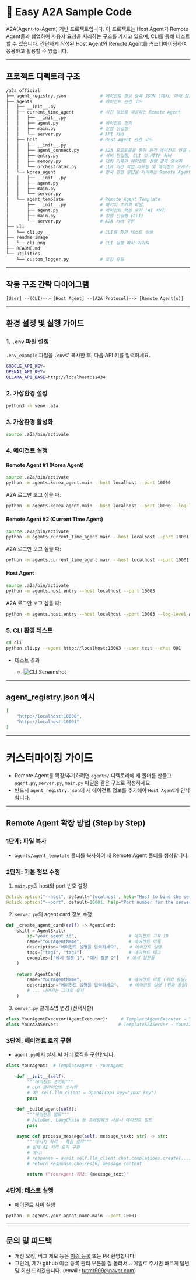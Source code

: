 # 🧠 Easy A2A Sample Code

A2A(Agent-to-Agent) 기반 프로젝트입니다.
이 프로젝트는 Host Agent가 Remote Agent들과 협업하여 사용자 요청을 처리하는 구조를 가지고 있으며, CLI를 통해 테스트할 수 있습니다.
간단하게 작성된 Host Agent와 Remote Agent를 커스터마이징하여 응용하고 활용할 수 있습니다.

---

## 프로젝트 디렉토리 구조

```bash
/a2a_official
├── agent_registry.json             # 에이전트 정보 등록 JSON (예시: 아래 참고)
├── agents                          # 에이전트 관련 코드
│   ├── __init__.py
│   ├── current_time_agent          # 시간 정보를 제공하는 Remote Agent
│   │   ├── __init__.py
│   │   ├── agent.py                # 에이전트 정의
│   │   ├── main.py                 # 실행 진입점
│   │   └── server.py               # API 서버
│   ├── host                        # Host Agent 관련 코드
│   │   ├── __init__.py
│   │   ├── agent_connect.py        # A2A 프로토콜을 통한 원격 에이전트 연결 관리
│   │   ├── entry.py                # 서버 진입점, CLI 및 HTTP 서버
│   │   ├── memory.py               # 대화 기록과 에이전트 실행 결과 영속화
│   │   └── orchestrator.py         # LLM 기반 작업 라우팅 및 에이전트 오케스트레이션
│   └── korea_agent                 # 한국 관련 응답을 처리하는 Remote Agent
│   │   ├── __init__.py
│   │   ├── agent.py
│   │   ├── main.py
│   │   └── server.py
│   └── agent_template              # Remote Agent Template
│       ├── __init__.py             # 패키지 초기화 파일
│       ├── agent.py                # 에이전트 핵심 로직 (AI 처리)
│       ├── main.py                 # 실행 진입점 (CLI)
│       └── server.py               # A2A 서버 구현
├── cli
│   └── cli.py                      # CLI를 통한 테스트 실행
├── readme_image
│   └── cli.png                     # CLI 실행 예시 이미지
├── README.md
└── utilities
    └── custom_logger.py            # 로깅 유틸
```

---

## 작동 구조 간략 다이어그램

```
[User] --(CLI)--> [Host Agent] --(A2A Protocol)--> [Remote Agent(s)]
```

---

## 환경 설정 및 실행 가이드

### 1. `.env` 파일 설정

`.env_example` 파일을 `.env`로 복사한 후, 다음 API 키를 입력하세요.

```bash
GOOGLE_API_KEY=
OPENAI_API_KEY=
OLLAMA_API_BASE=http://localhost:11434
```

### 2. 가상환경 설정

```bash
python3 -m venv .a2a
```

### 3. 가상환경 활성화

```bash
source .a2a/bin/activate
```

### 4. 에이전트 실행

#### Remote Agent #1 (Korea Agent)

```bash
source .a2a/bin/activate
python -m agents.korea_agent.main --host localhost --port 10000
```

A2A 로그만 보고 싶을 때:

```bash
python -m agents.korea_agent.main --host localhost --port 10000 --log-level A2A
```

#### Remote Agent #2 (Current Time Agent)

```bash
source .a2a/bin/activate
python -m agents.current_time_agent.main --host localhost --port 10001
```

A2A 로그만 보고 싶을 때:

```bash
python -m agents.current_time_agent.main --host localhost --port 10001 --log-level A2A
```

#### Host Agent

```bash
source .a2a/bin/activate
python -m agents.host.entry --host localhost --port 10003
```

A2A 로그만 보고 싶을 때:

```bash
python -m agents.host.entry --host localhost --port 10003 --log-level A2A
```

### 5. CLI 환경 테스트

```bash
cd cli
python cli.py --agent http://localhost:10003 --user test --chat 001
```

* 테스트 결과

  * ![CLI Screenshot](./readme_image/cli.png)

---

## agent\_registry.json 예시

```json
[
    "http://localhost:10000",
    "http://localhost:10001"
]
```

---

# 커스터마이징 가이드

* Remote Agent를 확장/추가하려면 `agents/` 디렉토리에 새 폴더를 만들고 `agent.py`, `server.py`, `main.py` 파일을 같은 구조로 작성하세요.
* 반드시 `agent_registry.json`에 새 에이전트 정보를 추가해야 `Host Agent`가 인식합니다.

---

## Remote Agent 확장 방법 (Step by Step)

### 1단계: 파일 복사

* `agents/agent_template` 폴더를 복사하여 새 Remote Agent 폴더를 생성합니다.

### 2단계: 기본 정보 수정

1. `main.py`의 host와 port 번호 설정

```python
@click.option("--host", default='localhost', help="Host to bind the server to") # 호스트 변경
@click.option("--port", default=10001, help="Port number for the server")  # 포트 변경 (겹치지 않게)
```

2. `server.py`의 agent card 정보 수정

```python
def _create_agent_card(self) -> AgentCard:
    skill = AgentSkill(
        id="your_agent_id",                    # 에이전트 고유 ID
        name="YourAgentName",                  # 에이전트 이름
        description="에이전트 설명을 입력하세요",    # 에이전트 설명
        tags=["tag1", "tag2"],                 # 에이전트 태그
        examples=["예시 질문 1", "예시 질문 2"]   # 예시 질문들
    )
    
    return AgentCard(
        name="YourAgentName",                  # 에이전트 이름 (위와 동일)
        description="에이전트 설명을 입력하세요",    # 에이전트 설명 (위와 동일)
        # ... 나머지는 그대로 유지
    )
```

3. `server.py` 클래스명 변경 (선택사항)

```python
class YourAgentExecutor(AgentExecutor):     # TemplateAgentExecutor → YourAgentExecutor
class YourA2AServer:                       # TemplateA2AServer → YourA2AServer
```

### 3단계: 에이전트 로직 구현

* `agent.py`에서 실제 AI 처리 로직을 구현합니다.

```python
class YourAgent:  # TemplateAgent → YourAgent
    
    def __init__(self):
        """에이전트 초기화"""
        # LLM 클라이언트 초기화
        # 예: self.llm_client = OpenAI(api_key="your-key")
        pass
    
    def _build_agent(self):
        """에이전트 빌드"""
        # AutoGen, LangChain 등 프레임워크 사용시 에이전트 빌드
        pass
    
    async def process_message(self, message_text: str) -> str:
        """메시지 처리 - 핵심 로직"""
        # 실제 AI 처리 로직 구현
        # 예시:
        # response = await self.llm_client.chat.completions.create(...)
        # return response.choices[0].message.content
        
        return f"YourAgent 응답: {message_text}"
```

### 4단계: 테스트 실행

* 에이전트 서버 실행

```bash
python -m agents.your_agent_name.main --port 10001
```

---

## 문의 및 피드백
* 개선 요청, 버그 제보 등은 [이슈 등록](https://github.com/your-repo/issues) 또는 PR 환영합니다!
* 그런데, 제가 github 이슈 등록 관리 부분을 잘 몰라서... 메일로 주시면 빠르게 답변 및 회신 드리겠습니다. (email : tutmr999@naver.com)
